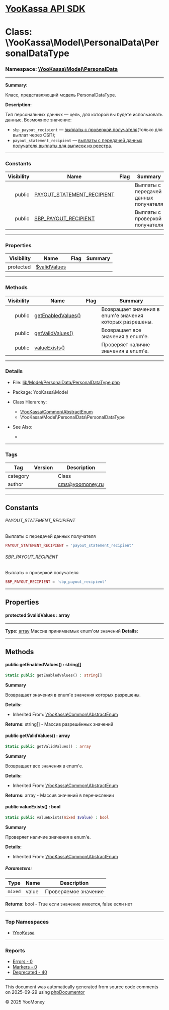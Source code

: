 # [YooKassa API SDK](../home.md)

# Class: \YooKassa\Model\PersonalData\PersonalDataType
### Namespace: [\YooKassa\Model\PersonalData](../namespaces/yookassa-model-personaldata.md)
---
**Summary:**

Класс, представляющий модель PersonalDataType.

**Description:**

Тип персональных данных — цель, для которой вы будете использовать данные.
Возможное значение:
- `sbp_payout_recipient` — [выплаты с проверкой получателя](/developers/payouts/scenario-extensions/recipient-check)(только для выплат через СБП);
- `payout_statement_recipient` — [выплаты с передачей данных получателя выплаты для выписок из реестра](/developers/payouts/scenario-extensions/recipient-data-send).

---
### Constants
| Visibility | Name | Flag | Summary |
| ----------:| ---- | ---- | ------- |
| public | [PAYOUT_STATEMENT_RECIPIENT](../classes/YooKassa-Model-PersonalData-PersonalDataType.md#constant_PAYOUT_STATEMENT_RECIPIENT) |  | Выплаты с передачей данных получателя |
| public | [SBP_PAYOUT_RECIPIENT](../classes/YooKassa-Model-PersonalData-PersonalDataType.md#constant_SBP_PAYOUT_RECIPIENT) |  | Выплаты с проверкой получателя |

---
### Properties
| Visibility | Name | Flag | Summary |
| ----------:| ---- | ---- | ------- |
| protected | [$validValues](../classes/YooKassa-Model-PersonalData-PersonalDataType.md#property_validValues) |  |  |

---
### Methods
| Visibility | Name | Flag | Summary |
| ----------:| ---- | ---- | ------- |
| public | [getEnabledValues()](../classes/YooKassa-Common-AbstractEnum.md#method_getEnabledValues) |  | Возвращает значения в enum'е значения которых разрешены. |
| public | [getValidValues()](../classes/YooKassa-Common-AbstractEnum.md#method_getValidValues) |  | Возвращает все значения в enum'e. |
| public | [valueExists()](../classes/YooKassa-Common-AbstractEnum.md#method_valueExists) |  | Проверяет наличие значения в enum'e. |

---
### Details
* File: [lib/Model/PersonalData/PersonalDataType.php](../../lib/Model/PersonalData/PersonalDataType.php)
* Package: YooKassa\Model
* Class Hierarchy: 
  * [\YooKassa\Common\AbstractEnum](../classes/YooKassa-Common-AbstractEnum.md)
  * \YooKassa\Model\PersonalData\PersonalDataType

* See Also:
  * [](https://yookassa.ru/developers/api)

---
### Tags
| Tag | Version | Description |
| --- | ------- | ----------- |
| category |  | Class |
| author |  | cms@yoomoney.ru |

---
## Constants
<a name="constant_PAYOUT_STATEMENT_RECIPIENT" class="anchor"></a>
###### PAYOUT_STATEMENT_RECIPIENT
Выплаты с передачей данных получателя

```php
PAYOUT_STATEMENT_RECIPIENT = 'payout_statement_recipient'
```


<a name="constant_SBP_PAYOUT_RECIPIENT" class="anchor"></a>
###### SBP_PAYOUT_RECIPIENT
Выплаты с проверкой получателя

```php
SBP_PAYOUT_RECIPIENT = 'sbp_payout_recipient'
```



---
## Properties
<a name="property_validValues"></a>
#### protected $validValues : array
---
**Type:** <a href="../array"><abbr title="array">array</abbr></a>
Массив принимаемых enum&#039;ом значений
**Details:**



---
## Methods
<a name="method_getEnabledValues" class="anchor"></a>
#### public getEnabledValues() : string[]

```php
Static public getEnabledValues() : string[]
```

**Summary**

Возвращает значения в enum'е значения которых разрешены.

**Details:**
* Inherited From: [\YooKassa\Common\AbstractEnum](../classes/YooKassa-Common-AbstractEnum.md)

**Returns:** string[] - Массив разрешённых значений


<a name="method_getValidValues" class="anchor"></a>
#### public getValidValues() : array

```php
Static public getValidValues() : array
```

**Summary**

Возвращает все значения в enum'e.

**Details:**
* Inherited From: [\YooKassa\Common\AbstractEnum](../classes/YooKassa-Common-AbstractEnum.md)

**Returns:** array - Массив значений в перечислении


<a name="method_valueExists" class="anchor"></a>
#### public valueExists() : bool

```php
Static public valueExists(mixed $value) : bool
```

**Summary**

Проверяет наличие значения в enum'e.

**Details:**
* Inherited From: [\YooKassa\Common\AbstractEnum](../classes/YooKassa-Common-AbstractEnum.md)

##### Parameters:
| Type | Name | Description |
| ---- | ---- | ----------- |
| <code lang="php">mixed</code> | value  | Проверяемое значение |

**Returns:** bool - True если значение имеется, false если нет



---

### Top Namespaces

* [\YooKassa](../namespaces/yookassa.md)

---

### Reports
* [Errors - 0](../reports/errors.md)
* [Markers - 0](../reports/markers.md)
* [Deprecated - 40](../reports/deprecated.md)

---

This document was automatically generated from source code comments on 2025-09-29 using [phpDocumentor](http://www.phpdoc.org/)

&copy; 2025 YooMoney